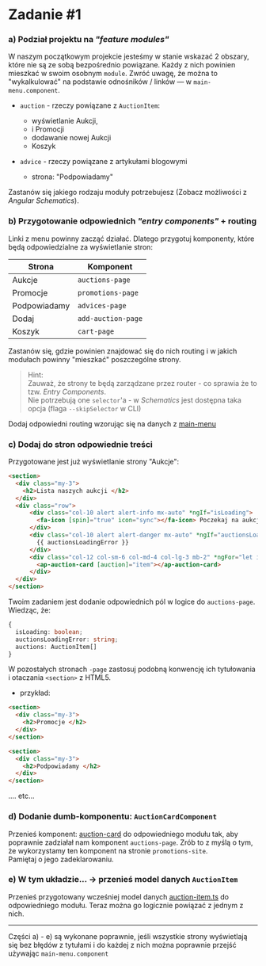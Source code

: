 # Zadanie #1
### a) Podział projektu na _"feature modules"_

W naszym początkowym projekcie jesteśmy w stanie wskazać 2 obszary, które nie są ze sobą bezpośrednio powiązane. Każdy z nich powinien mieszkać w swoim osobnym `module`. Zwróć uwagę, że można to "wykalkulować" na podstawie odnośników / linków — w `main-menu.component`.

- `auction` - rzeczy powiązane z `AuctionItem`: 
  - wyświetlanie Aukcji,
  - i Promocji
  - dodawanie nowej Aukcji
  - Koszyk
  
- `advice` - rzeczy powiązane z artykułami blogowymi
  - strona: "Podpowiadamy"
  
Zastanów się jakiego rodzaju moduły potrzebujesz (Zobacz możliwości z _Angular Schematics_).


### b) Przygotowanie odpowiednich _"entry components"_ + routing

Linki z menu powinny zacząć działać. Dlatego przygotuj komponenty, które będą odpowiedzialne za wyświetlanie stron:  

| Strona  | Komponent  |
|---|---|
| Aukcje | `auctions-page`  |
| Promocje | `promotions-page` |
| Podpowiadamy  | `advices-page` |
| Dodaj  | `add-auction-page` |
| Koszyk  | `cart-page`  |


Zastanów się, gdzie powinien znajdować się do nich routing i w jakich modułach powinny "mieszkać" poszczególne strony.

> Hint:  
> Zauważ, że strony te będą zarządzane przez router - co sprawia że to tzw. _Entry Components_.  
> Nie potrzebują one `selector`'a - w _Schematics_ jest dostępna taka opcja (flaga `--skipSelector` w CLI)

Dodaj odpowiedni routing wzorując się na danych z [main-menu](../src/app/main-menu/main-menu.component.ts)

### c) Dodaj do stron odpowiednie treści

Przygotowane jest już wyświetlanie strony "Aukcje":
```html
<section>
  <div class="my-3">
    <h2>Lista naszych aukcji </h2>
  </div>
  <div class="row">
      <div class="col-10 alert alert-info mx-auto" *ngIf="isLoading">
        <fa-icon [spin]="true" icon="sync"></fa-icon> Poczekaj na aukcje...
      </div>
      <div class="col-10 alert alert-danger mx-auto" *ngIf="auctionsLoadingError">
        {{ auctionsLoadingError }}
      </div>
      <div class="col-12 col-sm-6 col-md-4 col-lg-3 mb-2" *ngFor="let item of auctions">
        <ap-auction-card [auction]="item"></ap-auction-card>
      </div>
  </div>
</section>
```

Twoim zadaniem jest dodanie odpowiednich pól w logice do `auctions-page`.  
Wiedząc, że:
```typescript
{
  isLoading: boolean;
  auctionsLoadingError: string;
  auctions: AuctionItem[]
}
```

W pozostałych stronach `-page` zastosuj podobną konwencję ich tytułowania i otaczania `<section>` z HTML5. 
- przykład:
```html
<section>
  <div class="my-3">
    <h2>Promocje </h2>
  </div>
</section>
```
```html
<section>
  <div class="my-3">
    <h2>Podpowiadamy </h2>
  </div>
</section>
```
.... etc...

### d) Dodanie dumb-komponentu: `AuctionCardComponent` 

Przenieś komponent: [auction-card](./1-zadanie-materialy/auction-card/auction-card.component.ts) do odpowiedniego modułu tak, aby poprawnie zadziałał nam komponent `auctions-page`. Zrób to z myślą o tym, że wykorzystamy ten komponent na stronie `promotions-site`.  
Pamiętaj o jego zadeklarowaniu. 

### e) W tym układzie... -> przenieś model danych `AuctionItem`

Przenieś przygotowany wcześniej model danych [auction-item.ts](../src/app/auction-item.ts) do odpowiedniego modułu. Teraz można go logicznie powiązać z jednym z nich. 


---
Części a) - e) są wykonane poprawnie, jeśli wszystkie strony wyświetlają się bez błędów z tytułami i do każdej z nich można poprawnie przejść używając `main-menu.component`


